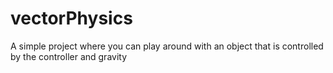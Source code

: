 # vectorPhysics
A simple project where you can play around with an object that is controlled by the controller and gravity
